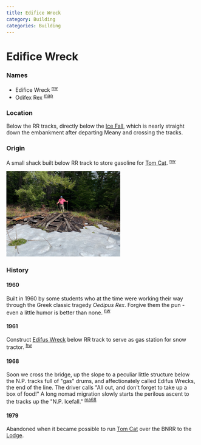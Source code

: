 ```yaml
---
title: Edifice Wreck
category: Building
categories: Building
---
```

# Edifice Wreck
### Names

- Edifice Wreck <sup>[nw][]</sup>
- Odifex Rex <sup>[map][]</sup>

### Location

Below the RR tracks, directly below the [Ice Fall](Ice-Fall), which is nearly straight down the embankment after departing Meany and crossing the tracks.

### Origin

A small shack built below RR track to store gasoline for [Tom Cat](Tom-Cat). <sup>[nw][]</sup>

<img src="img/2020%20Edifus%20Wreck.jpeg" width="300px">

### History

#### 1960

Built in 1960 by some students who at the time were working their way through the Greek classic tragedy <i>Oedipus Rex</i>. Forgive them the pun - even a little humor is better than none. <sup>[nw][]</sup>

#### 1961

Construct [Edifus Wreck](Edifus-Wreck) below RR track to serve as gas station for snow tractor. <sup>[hw][]</sup>

#### 1968

Soon we cross the bridge, up the slope to a peculiar little structure below the N.P. tracks full of "gas" drums, and affectionately called Edifus Wrecks, the end of the line. The driver calls "All out, and don't forget to take up a box of food!" A long nomad migration slowly starts the perilous ascent to the tracks up the "N.P. Icefall." <sup>[ma68][]</sup>

#### 1979

Abandoned when it became possible to run [Tom Cat](Tom-Cat) over the BNRR to the [Lodge](Lodge).


[hw]: History-Walt "Meany History, by Walt Little"
[nw]: Names-Walt "Meany Names by Walter Little, 1984"
[ma68]: Mountaineer-Annual#1968
[map]: Meany-Map
